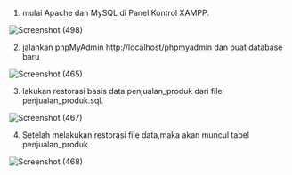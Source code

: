 1. mulai Apache dan MySQL di Panel Kontrol XAMPP.
   
![Screenshot (498)](https://github.com/faizal-ibrahim/Basis-Data.md/assets/160212743/5bb69bd9-7c0d-4c5d-8b05-af449bae5bc7)

2. jalankan phpMyAdmin http://localhost/phpmyadmin dan buat database baru

![Screenshot (465)](https://github.com/faizal-ibrahim/Basis-Data.md/assets/160212743/d45787e0-5780-4c07-b4c0-29ebf305dc73)

3. lakukan restorasi basis data penjualan_produk dari file penjualan_produk.sql.

![Screenshot (467)](https://github.com/faizal-ibrahim/Basis-Data.md/assets/160212743/0163844d-e5e8-41ec-bc3e-f28fa12273c8)

4. Setelah melakukan restorasi file data,maka akan muncul tabel penjualan_produk
   
![Screenshot (468)](https://github.com/faizal-ibrahim/Basis-Data.md/assets/160212743/3079ba21-7f2c-4004-910a-f9380d7f26c4)

   

